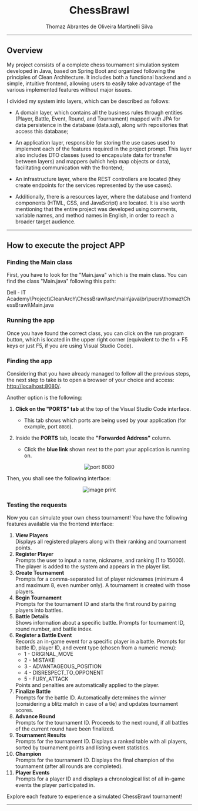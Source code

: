 <h1 align="center">ChessBrawl</h1>

<p align="center"> Thomaz Abrantes de Oliveira Martinelli Silva</p>

---

## Overview
My project consists of a complete chess tournament simulation system developed in Java, based on Spring Boot and organized following the principles of Clean Architecture. It includes both a functional backend and a simple, intuitive frontend, allowing users to easily take advantage of the various implemented features without major issues.

I divided my system into layers, which can be described as follows:

- A domain layer, which contains all the business rules through entities (Player, Battle, Event, Round, and Tournament) mapped with JPA for data persistence in the database (data.sql), along with repositories that access this database;

- An application layer, responsible for storing the use cases used to implement each of the features required in the project prompt. This layer also includes DTO classes (used to encapsulate data for transfer between layers) and mappers (which help map objects or data), facilitating communication with the frontend;

- An infrastructure layer, where the REST controllers are located (they create endpoints for the services represented by the use cases).

- Additionally, there is a resources layer, where the database and frontend components (HTML, CSS, and JavaScript) are located. It is also worth mentioning that the entire project was developed using comments, variable names, and method names in English, in order to reach a broader target audience.

---

## How to execute the project APP
<h3>Finding the Main class</h3>
<p>First, you have to look for the "Main.java" which is the main class. You can find the class "Main.java" following this path: 

Dell - IT Academy\Project\CleanArch\ChessBrawl\src\main\java\br\pucrs\thomaz\ChessBrawl\Main.java

<h3>Running the app</h3>
Once you have found the correct class, you can click on the run program button, which is located in the upper right corner (equivalent to the fn + F5 keys or just F5, if you are using Visual Studio Code).</p>

<h3>Finding the app</h3>
<p>Considering that you have already managed to follow all the previous steps, the next step to take is to open a browser of your choice and access: <a href ="http://localhost:8080/">http://localhost:8080/</a>.</p>

<p>Another option is the following:</p>

1. **Click on the "PORTS" tab** at the top of the Visual Studio Code interface.
   - This tab shows which ports are being used by your application (for example, port `8080`).

2. Inside the **PORTS** tab, locate the **"Forwarded Address"** column.
   - Click the **blue link** shown next to the port your application is running on.

<p align="center">
  <img src="./images/8080.png" alt="port 8080">
</p>

<p>Then, you shall see the following interface:</p>

<p align="center">
  <img src="./images/interfaceChessBrawl.png" alt="image print" alt="image print">
</p>

<h3>Testing the requests</h3>
<p>
Now you can simulate your own chess tournament! You have the following features available via the frontend interface:
</p>

<ol>
  <li><strong>View Players</strong><br>
    Displays all registered players along with their ranking and tournament points.
  </li>

  <li><strong>Register Player</strong><br>
    Prompts the user to input a name, nickname, and ranking (1 to 15000). The player is added to the system and appears in the player list.
  </li>

  <li><strong>Create Tournament</strong><br>
    Prompts for a comma-separated list of player nicknames (minimum 4 and maximum 8, even number only). A tournament is created with those players.
  </li>

  <li><strong>Begin Tournament</strong><br>
    Prompts for the tournament ID and starts the first round by pairing players into battles.
  </li>

  <li><strong>Battle Details</strong><br>
    Shows information about a specific battle. Prompts for tournament ID, round number, and battle index.
  </li>

  <li><strong>Register a Battle Event</strong><br>
    Records an in-game event for a specific player in a battle. Prompts for battle ID, player ID, and event type (chosen from a numeric menu):
    <ul>
      <li>1 - ORIGINAL_MOVE</li>
      <li>2 - MISTAKE</li>
      <li>3 - ADVANTAGEOUS_POSITION</li>
      <li>4 - DISRESPECT_TO_OPPONENT</li>
      <li>5 - FURY_ATTACK</li>
    </ul>
    Points and penalties are automatically applied to the player.
  </li>

  <li><strong>Finalize Battle</strong><br>
    Prompts for the battle ID. Automatically determines the winner (considering a blitz match in case of a tie) and updates tournament scores.
  </li>

  <li><strong>Advance Round</strong><br>
    Prompts for the tournament ID. Proceeds to the next round, if all battles of the current round have been finalized.
  </li>

  <li><strong>Tournament Results</strong><br>
    Prompts for the tournament ID. Displays a ranked table with all players, sorted by tournament points and listing event statistics.
  </li>

  <li><strong>Champion</strong><br>
    Prompts for the tournament ID. Displays the final champion of the tournament (after all rounds are completed).
  </li>

  <li><strong>Player Events</strong><br>
    Prompts for a player ID and displays a chronological list of all in-game events the player participated in.
  </li>
</ol>

<p>
Explore each feature to experience a simulated ChessBrawl tournament!
</p>

---

<p align="center">
</p>
